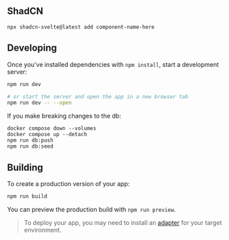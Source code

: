 ## ShadCN

`npx shadcn-svelte@latest add component-name-here`

## Developing

Once you've installed dependencies with `npm install`, start a development server:

```bash
npm run dev

# or start the server and open the app in a new browser tab
npm run dev -- --open
```

If you make breaking changes to the db:

```
docker compose down --volumes
docker compose up --detach
npm run db:push
npm run db:seed
```

## Building

To create a production version of your app:

```bash
npm run build
```

You can preview the production build with `npm run preview`.

> To deploy your app, you may need to install an [adapter](https://svelte.dev/docs/kit/adapters) for your target environment.
